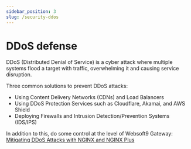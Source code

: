 ```yaml
---
sidebar_position: 3
slug: /security-ddos
---
```


# DDoS defense

DDoS (Distributed Denial of Service) is a cyber attack where multiple systems flood a target with traffic, overwhelming it and causing service disruption.  

Three common solutions to prevent DDoS attacks:

- Using Content Delivery Networks (CDNs) and Load Balancers
- Using DDoS Protection Services such as Cloudflare, Akamai, and AWS Shield
- Deploying Firewalls and Intrusion Detection/Prevention Systems (IDS/IPS)

In addition to this, do some control at the level of Websoft9 Gateway: [Mitigating DDoS Attacks with NGINX and NGINX Plus](https://www.nginx.com/blog/mitigating-ddos-attacks-with-nginx-and-nginx-plus)